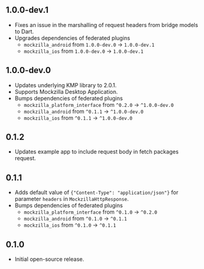 ## 1.0.0-dev.1

* Fixes an issue in the marshalling of request headers from bridge models to Dart.
* Upgrades dependencies of federated plugins
  * `mockzilla_android` from `1.0.0-dev.0` -> `1.0.0-dev.1`
  * `mockzilla_ios` from `1.0.0-dev.0` -> `1.0.0-dev.1`

## 1.0.0-dev.0

* Updates underlying KMP library to 2.0.1.
* Supports Mockzilla Desktop Application.
* Bumps dependencies of federated plugins
  * `mockzilla_platform_interface` from `^0.2.0` -> `^1.0.0-dev.0`
  * `mockzilla_android` from `^0.1.1` -> `^1.0.0-dev.0`
  * `mockzilla_ios` from `^0.1.1` -> `^1.0.0-dev.0`

## 0.1.2

* Updates example app to include request body in fetch packages request.

## 0.1.1

* Adds default value of `{"Content-Type": "application/json"}` for parameter `headers` in
  `MockzillaHttpResponse`.
* Bumps dependencies of federated plugins
  * `mockzilla_platform_interface` from `^0.1.0` -> `^0.2.0`
  * `mockzilla_android` from `^0.1.0` -> `^0.1.1`
  * `mockzilla_ios` from `^0.1.0` -> `^0.1.1`

## 0.1.0

* Initial open-source release.

